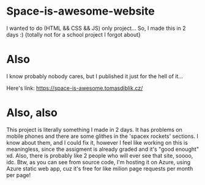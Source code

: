 # Space-is-awesome-website
I wanted to do (HTML &amp;&amp; CSS &amp;&amp; JS) only project... So, I made this in 2 days :) {totally not for a school project I forgot about}

# Also
I know probably nobody cares, but I published it just for the hell of it... 

Here's link: https://space-is-awesome.tomasdiblik.cz/

# Also, also

This project is literally something I made in 2 days. It has problems on mobile phones and there are some glithes in the 'spacex rockets' sections. I know about them, and I could fix it, however I feel like working on this is meaningless, since the assigment is already graded and it's "good enought" xd. Also, there is probably like 2 people who will ever see that site, soooo, idc. Btw, as you can see from source code, I'm hosting it on Azure, using Azure static web app, cuz it's free for like milion page requests per month per page!
